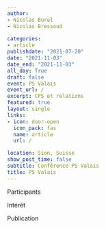 ```yaml
---
author: 
- Nicolas Burel
- Nicolas Bressoud
  
categories:
- article
publishdate: "2021-07-20"
date: "2021-11-03"
date_end: "2021-11-03"
all_day: True
draft: false
event: PS Valais
event_url: /
excerpt: CPS et relations
featured: true
layout: single
links:
- icon: door-open
  icon_pack: fas
  name: article
  url: /

location: Sion, Suisse
show_post_time: false
subtitle: Conférence PS Valais
title: PS Valais
---
```



Participants

Intérêt

Publication